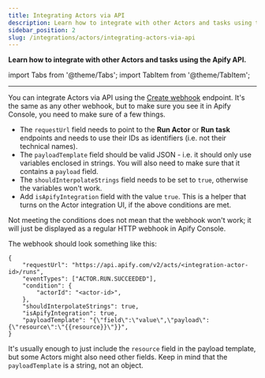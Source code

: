 ```yaml
---
title: Integrating Actors via API
description: Learn how to integrate with other Actors and tasks using the Apify API.
sidebar_position: 2
slug: /integrations/actors/integrating-actors-via-api
---
```


**Learn how to integrate with other Actors and tasks using the Apify API.**

import Tabs from '@theme/Tabs';
import TabItem from '@theme/TabItem';

---

You can integrate Actors via API using the [Create webhook](/api/v2/webhooks-post) endpoint. It's the same as any other webhook, but to make sure you see it in Apify Console, you need to make sure of a few things.

* The `requestUrl` field needs to point to the **Run Actor** or **Run task** endpoints and needs to use their IDs as identifiers (i.e. not their technical names).
* The `payloadTemplate` field should be valid JSON - i.e. it should only use variables enclosed in strings. You will also need to make sure that it contains a `payload` field.
* The `shouldInterpolateStrings` field needs to be set to `true`, otherwise the variables won't work.
* Add `isApifyIntegration` field with the value `true`. This is a helper that turns on the Actor integration UI, if the above conditions are met.

Not meeting the conditions does not mean that the webhook won't work; it will just be displayed as a regular HTTP webhook in Apify Console.

The webhook should look something like this:

```json5
{
    "requestUrl": "https://api.apify.com/v2/acts/<integration-actor-id>/runs",
    "eventTypes": ["ACTOR.RUN.SUCCEEDED"],
    "condition": {
        "actorId": "<actor-id>",
    },
    "shouldInterpolateStrings": true,
    "isApifyIntegration": true,
    "payloadTemplate": "{\"field\":\"value\",\"payload\":{\"resource\":\"{{resource}}\"}}",
}
```

It's usually enough to just include the `resource` field in the payload template, but some Actors might also need other fields. Keep in mind that the `payloadTemplate` is a string, not an object.
